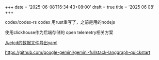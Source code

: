 +++
date = '2025-06-08T16:34:43+08:00'
draft = true
title = '2025 06 08'
+++

codex/codex-rs  codex 用rust重写了，之前是用的nodejs

使用clickhouse作为后端存储的 open telemetry相关方案

[从etcd的数据文件导出yaml](https://www.cncf.io/blog/2025/05/08/the-kubernetes-surgeons-handbook-precision-recovery-from-etcd-snapshots/)

https://github.com/google-gemini/gemini-fullstack-langgraph-quickstart
